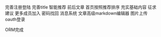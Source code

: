 
完善注册登陆
完善title
智能推荐
前后文章
首页按照推荐排序
充实基础内容
征求建议
更多成员加入
密码找回
消息系统
文章高级markdown编辑器
图片上传
oauth登录

ORM完成
